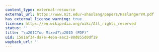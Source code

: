 ```yaml
---
content_type: external-resource
external_url: https://www.mit.edu/~shaslang/papers/HaslangerYM.pdf
has_external_license_warning: true
license: https://en.wikipedia.org/wiki/All_rights_reserved
status: ''
title: "\u201CYou Mixed?\u201D (PDF)"
uid: 1581af34-da7e-4e6a-aac3-80d855d0df19
wayback_url: ''
---
```

